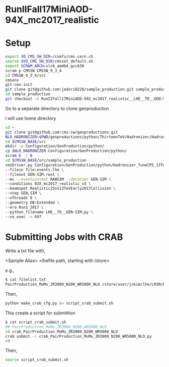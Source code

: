 RunIIFall17MiniAOD-94X_mc2017_realistic
====

# Setup

```bash
export VO_CMS_SW_DIR=/cvmfs/cms.cern.ch
source $VO_CMS_SW_DIR/cmsset_default.sh
export SCRAM_ARCH=slc6_amd64_gcc630
scram p CMSSW CMSSW_9_3_4
cd CMSSW_9_3_4/src
cmsenv
git-cms-init
git clone git@github.com:jedori0228/sample_production.git sample_production
cd sample_production
git checkout -b RunIIFall17MiniAOD-94X_mc2017_realistic__LHE__TO__GEN-SIM origin/RunIIFall17MiniAOD-94X_mc2017_realistic__LHE__TO__GEN-SIM
```
Go to a separate directory to clone genproduction

I will use home directory

```bash
cd ~
git clone git@github.com:cms-sw/genproductions.git
NLO_HADRONIZER=$PWD/genproductions/python/ThirteenTeV/Hadronizer/Hadronizer_TuneCP5_13TeV_aMCatNLO_0p_LHE_pythia8_cff.py
cd $CMSSW_BASE/src
mkdir -p Configuration/GenProduction/python/
cp $NLO_HADRONIZER Configuration/GenProduction/python/
scram b -j 8
cd $CMSSW_BASE/src/sample_production
cmsDriver.py Configuration/GenProduction/python/Hadronizer_TuneCP5_13TeV_aMCatNLO_0p_LHE_pythia8_cff.py \
--filein file:events.lhe \
--fileout GEN-SIM.root \
--mc --eventcontent RAWSIM --datatier GEN-SIM \
--conditions 93X_mc2017_realistic_v3 \
--beamspot Realistic25ns13TeVEarly2017Collision \
--step GEN,SIM \
--nThreads 8 \
--geometry DB:Extended \
--era Run2_2017 \
--python_filename LHE__TO__GEN-SIM.py \
--no_exec -n 697
```

# Submitting Jobs with CRAB

Write a txt file with,

\<Sample Alias\> \<lhefile path, starting with /store\>

e.g.,

```bash
$ cat filelist.txt 
PairProduction_MuMu_ZR3000_N200_WR5000_NLO /store/user/jskim/lhe/LRSM/PairProduction_MuMu_ZR3000_N200_WR5000_NLO/events.lhe 
```

Then, 

```bash
python make_crab_cfg.py &> script_crab_submit.sh
```

This create a script for submittion

```bash
$ cat script_crab_submit.sh 
## PairProduction_MuMu_ZR3000_N200_WR5000_NLO
cd crab_PairProduction_MuMu_ZR3000_N200_WR5000_NLO
crab submit -c crab_PairProduction_MuMu_ZR3000_N200_WR5000_NLO.py
cd -
```

Then,

```bash
source script_crab_submit.sh
```
